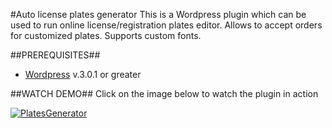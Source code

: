 #Auto license plates generator
This is a Wordpress plugin which can be used to run online license/registration plates editor. Allows to accept orders for customized plates. Supports custom fonts.

##PREREQUISITES##
* [Wordpress](https://wordpress.org) v.3.0.1 or greater

##WATCH DEMO##
Click on the image below to watch the plugin in action

[![PlatesGenerator](http://img.youtube.com/vi/OMt-172hnxI/0.jpg)](https://youtu.be/OMt-172hnxI)